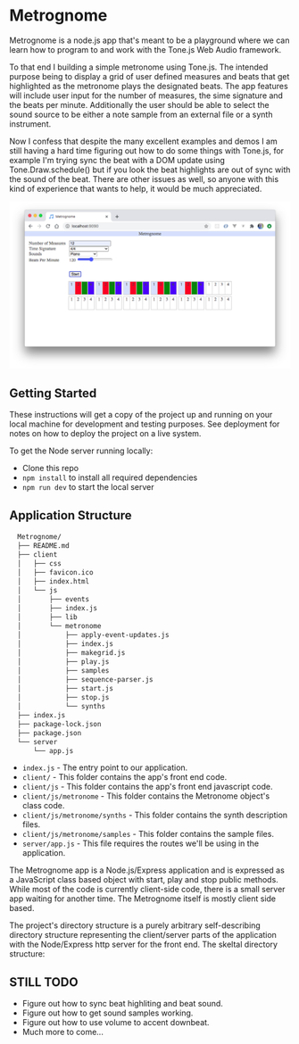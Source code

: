 # Metrognome

Metrognome is a node.js app that's meant to be a playground where we can
learn how to program to and work with the Tone.js Web Audio framework.

To that end I building a simple metronome using Tone.js. The
intended purpose being to display a grid of user defined measures
and beats that get highlighted as the metronome plays the designated
beats. The app features will include user input for the number of
measures, the sime signature and the beats per minute. Additionally
the user should be able to select the sound source to be either a
note sample from an external file or a synth instrument. 

Now I confess that despite the many excellent examples and demos
I am still having a hard time figuring out how to do some things
with Tone.js, for example I'm trying sync the beat with a DOM update
using Tone.Draw.schedule() but if you look the beat highlights are
out of sync with the sound of the beat. There are other issues as well,
so anyone with this kind of experience that wants to help, it would
be much appreciated.

![Metrognome Scrrenshot](/images/metrognome-screenshot.png)

## Getting Started

These instructions will get a copy of the project up and running on your
local machine for development and testing purposes. See deployment for
notes on how to deploy the project on a live system.

To get the Node server running locally:

- Clone this repo
- `npm install` to install all required dependencies
- `npm run dev` to start the local server

## Application Structure

```
  Metrognome/
  ├── README.md
  ├── client
  │   ├── css
  │   ├── favicon.ico
  │   ├── index.html
  │   └── js
  │       ├── events
  │       ├── index.js
  │       ├── lib
  │       └── metronome
  │           ├── apply-event-updates.js
  │           ├── index.js
  │           ├── makegrid.js
  │           ├── play.js
  │           ├── samples
  │           ├── sequence-parser.js
  │           ├── start.js
  │           ├── stop.js
  │           └── synths
  ├── index.js
  ├── package-lock.json
  ├── package.json
  └── server
      └── app.js
```

- `index.js`      - The entry point to our application.
- `client/`       - This folder contains the app's front end code.
- `client/js`     - This folder contains the app's front end javascript code.
- `client/js/metronome` - This folder contains the Metronome object's class code.
- `client/js/metronome/synths` - This folder contains the synth description files.
- `client/js/metronome/samples` - This folder contains the sample files.
- `server/app.js` - This file requires the routes we'll be using in the application.

The Metrognome app is a Node.js/Express application and is expressed as a JavaScript
class based object with start, play and stop public methods. While most of the code
is currently client-side code, there is a small server app waiting for another time.
The Metrognome itself is mostly client side based.

The project's directory structure is a purely arbitrary self-describing directory
structure representing the client/server parts of the application with the Node/Express
http server for the front end. The skeltal directory structure:

## STILL TODO

- Figure out how to sync beat highliting and beat sound.
- Figure out how to get sound samples working.
- Figure out how to use volume to accent downbeat.
- Much more to come...

